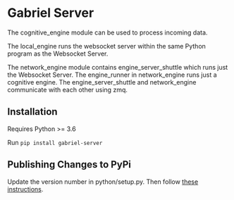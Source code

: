 # Gabriel Server

The cognitive_engine module can be used to process incoming data.

The local_engine runs the websocket server within the same Python program as the
Websocket Server.

The network_engine module contains engine_server_shuttle which runs just the
Websocket Server. The engine_runner in network_engine runs just a cognitive
engine. The engine_server_shuttle and network_engine communicate with each other
using zmq.

## Installation
Requires Python >= 3.6 

Run `pip install gabriel-server`

## Publishing Changes to PyPi

Update the version number in python/setup.py. Then follow [these instructions](https://packaging.python.org/tutorials/packaging-projects/#generating-distribution-archives).

